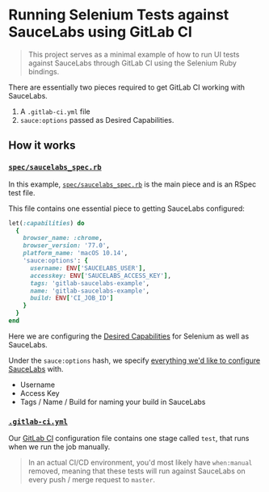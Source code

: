 # Running Selenium Tests against SauceLabs using GitLab CI

> This project serves as a minimal example of how to run UI tests against SauceLabs
> through GitLab CI using the Selenium Ruby bindings.

There are essentially two pieces required to get GitLab CI working with SauceLabs.

  1. A `.gitlab-ci.yml` file
  1. `sauce:options` passed as Desired Capabilities.
  
## How it works

### [`spec/saucelabs_spec.rb`]
In this example, [`spec/saucelabs_spec.rb`] 
is the main piece and is an RSpec test file.

This file contains one essential piece to getting SauceLabs configured:

```ruby
let(:capabilities) do
  {
    browser_name: :chrome,
    browser_version: '77.0',
    platform_name: 'macOS 10.14',
    'sauce:options': {
      username: ENV['SAUCELABS_USER'],
      accesskey: ENV['SAUCELABS_ACCESS_KEY'],
      tags: 'gitlab-saucelabs-example',
      name: 'gitlab-saucelabs-example',
      build: ENV['CI_JOB_ID']
    }
  }
end
```

Here we are configuring the [Desired Capabilities](https://github.com/SeleniumHQ/selenium/wiki/DesiredCapabilities)
for Selenium as well as SauceLabs.

Under the `sauce:options` hash, we specify
[everything we'd like to configure SauceLabs](https://wiki.saucelabs.com/display/DOCS/Test+Configuration+Options) with.

- Username
- Access Key
- Tags / Name / Build for naming your build in SauceLabs

### [`.gitlab-ci.yml`]

Our [GitLab CI](https://docs.gitlab.com/ee/ci/README.html) configuration file contains one stage called `test`, that 
runs when we run the job manually.

> In an actual CI/CD environment, you'd most likely have `when:manual` removed, meaning that these
> tests will run against SauceLabs on every push / merge request to `master`.
>

[`spec/saucelabs_spec.rb`]: https://gitlab.com/ddavison/gitlab-saucelabs-example/tree/master/spec/saucelabs_spec.rb
[`.gitlab-ci.yml`]: https://gitlab.com/ddavison/gitlab-saucelabs-example/tree/master/.gitlab-ci.yml
